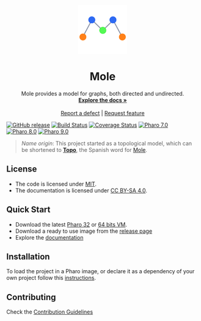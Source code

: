 <p align="center"><img src="assets/logos/128.png">
 <h1 align="center">Mole</h1>
  <p align="center">
    Mole provides a model for graphs, both directed and undirected.
    <br>
    <a href="docs/Mole.md"><strong>Explore the docs »</strong></a>
    <br>
    <br>
    <a href="https://github.com/ba-st/Mole/issues/new?labels=Type%3A+Defect">Report a defect</a>
    |
    <a href="https://github.com/ba-st/Mole/issues/new?labels=Type%3A+Feature">Request feature</a>
  </p>
</p>

[![GitHub release](https://img.shields.io/github/release/ba-st/Mole.svg)](https://github.com/ba-st/Mole/releases/latest)
[![Build Status](https://github.com/ba-st/Mole/workflows/Build/badge.svg?branch=release-candidate)](https://github.com/ba-st/Mole/actions?query=workflow%3ABuild)
[![Coverage Status](https://codecov.io/github/ba-st/Mole/coverage.svg?branch=release-candidate)](https://codecov.io/gh/ba-st/Mole/branch/release-candidate)
[![Pharo 7.0](https://img.shields.io/badge/Pharo-7.0-informational)](https://pharo.org)
[![Pharo 8.0](https://img.shields.io/badge/Pharo-8.0-informational)](https://pharo.org)
[![Pharo 9.0](https://img.shields.io/badge/Pharo-9.0-informational)](https://pharo.org)


> *Name origin*: This project started as a topological model, which can be shortened to [**Topo**](https://es.wikipedia.org/wiki/Talpidae), the Spanish word for [Mole](https://en.wikipedia.org/wiki/Mole_(animal)).

## License
- The code is licensed under [MIT](LICENSE).
- The documentation is licensed under [CC BY-SA 4.0](http://creativecommons.org/licenses/by-sa/4.0/).

## Quick Start

- Download the latest [Pharo 32](https://get.pharo.org/) or [64 bits VM](https://get.pharo.org/64/).
- Download a ready to use image from the [release page](https://github.com/ba-st/Mole/releases/latest)
- Explore the [documentation](docs/Mole.md)

## Installation

To load the project in a Pharo image, or declare it as a dependency of your own project follow this [instructions](docs/Installation.md).

## Contributing

Check the [Contribution Guidelines](CONTRIBUTING.md)
